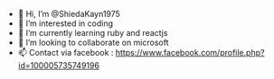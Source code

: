 - 👋 Hi, I’m @ShiedaKayn1975
- 👀 I’m interested in coding
- 🌱 I’m currently learning ruby and reactjs
- 💞️ I’m looking to collaborate on microsoft
- 📫 Contact via facebook : https://www.facebook.com/profile.php?id=100005735749196

<!---
ShiedaKayn1975/ShiedaKayn1975 is a ✨ special ✨ repository because its `README.md` (this file) appears on your GitHub profile.
You can click the Preview link to take a look at your changes.
--->
